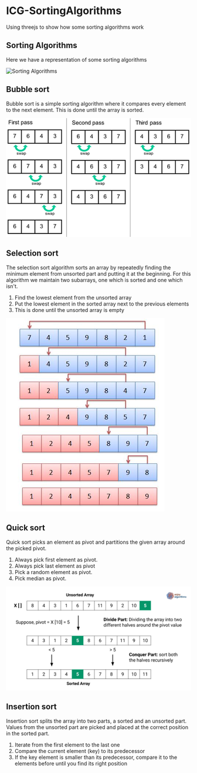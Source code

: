 # ICG-SortingAlgorithms

Using threejs to show how some sorting algorithms work  
  
## Sorting Algorithms

Here we have a representation of some sorting algorithms  
  
![Sorting Algorithms](imgs/sortingAlgorithms.gif)

## Bubble sort

 Bubble sort is a simple sorting algorithm where it compares every element to the next element.
 This is done until the array is sorted.

![Bubble Sort](imgs/bubble_sort.png)

## Selection sort

The selection sort algorithm sorts an array by repeatedly finding the minimum element from unsorted part and putting it at the beginning.
For this algorithm we maintain two subarrays, one which is sorted and one which isn't.

1. Find the lowest element from the unsorted array
2. Put the lowest element in the sorted array next to the previous elements
3. This is done until the unsorted array is empty

![Selection Sort](imgs/selection_sort.png)

## Quick sort

Quick sort picks an element as pivot and partitions the given array around the picked pivot.  

1. Always pick first element as pivot.  
2. Always pick last element as pivot  
3. Pick a random element as pivot.  
4. Pick median as pivot.  

![Quick Sort](imgs/quick_sort.png)

## Insertion sort

Insertion sort splits the array into two parts, a sorted and an unsorted part. Values from the unsorted part are picked and placed at the correct position in the sorted part.

1. Iterate from the first element to the last one
2. Compare the current element (key) to its predecessor
3. If the key element is smaller than its predecessor, compare it to the elements before until you find its right position
